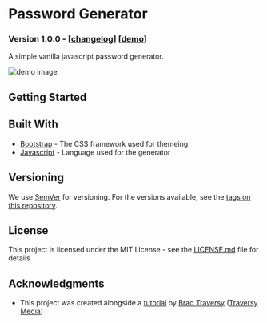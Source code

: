 # Password Generator

### Version 1.0.0 - [[changelog](https://github.com/marchershey/Password-Generator/blob/master/CHANGELOG.md)] [[demo](https://marchershey.github.io/Password-Generator/src/)]

A simple vanilla javascript password generator.

![demo image](https://i.imgur.com/Gj7s1d9.png)

## Getting Started

## Built With

- [Bootstrap](https://getbootstrap.com/) - The CSS framework used for themeing
- [Javascript](https://javascript.info/intro) - Language used for the generator

## Versioning

We use [SemVer](http://semver.org/) for versioning. For the versions available, see the [tags on this repository](https://github.com/marchershey/Password-Generator/tags).

## License

This project is licensed under the MIT License - see the [LICENSE.md](LICENSE.md) file for details

## Acknowledgments

- This project was created alongside a [tutorial](https://www.youtube.com/watch?v=duNmhKgtcsI&t=901s) by [Brad Traversy](https://twitter.com/traversymedia) ([Traversy Media](https://www.youtube.com/channel/UC29ju8bIPH5as8OGnQzwJyA))
